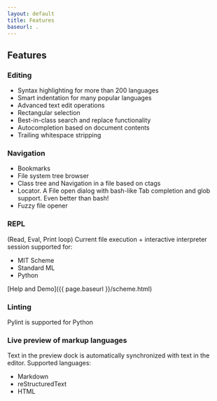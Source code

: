 ```yaml
---
layout: default
title: Features
baseurl: .
---
```



## Features

### Editing
 * Syntax highlighting for more than 200 languages
 * Smart indentation for many popular languages
 * Advanced text edit operations
 * Rectangular selection
 * Best-in-class search and replace functionality
 * Autocompletion based on document contents
 * Trailing whitespace stripping

### Navigation
 * Bookmarks
 * File system tree browser
 * Class tree and Navigation in a file based on ctags
 * Locator. A File open dialog with bash-like Tab completion and glob support. Even better than bash!
 * Fuzzy file opener

### REPL
(Read, Eval, Print loop)
Current file execution + interactive interpreter session supported for:

 * MIT Scheme
 * Standard ML
 * Python

[Help and Demo]({{ page.baseurl }}/scheme.html)

### Linting
Pylint is supported for Python

### Live preview of markup languages
Text in the preview dock is automatically synchronized with text in the editor. Supported languages:

 * Markdown
 * reStructuredText
 * HTML
